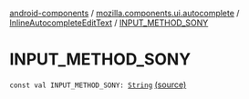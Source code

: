 [android-components](../../index.md) / [mozilla.components.ui.autocomplete](../index.md) / [InlineAutocompleteEditText](index.md) / [INPUT_METHOD_SONY](./-i-n-p-u-t_-m-e-t-h-o-d_-s-o-n-y.md)

# INPUT_METHOD_SONY

`const val INPUT_METHOD_SONY: `[`String`](https://kotlinlang.org/api/latest/jvm/stdlib/kotlin/-string/index.html) [(source)](https://github.com/mozilla-mobile/android-components/blob/master/components/ui/autocomplete/src/main/java/mozilla/components/ui/autocomplete/InlineAutocompleteEditText.kt#L680)